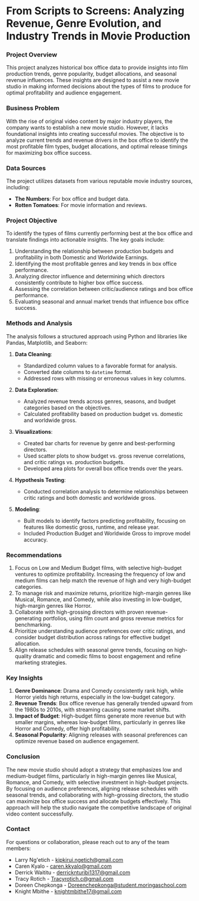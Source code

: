 # **From Scripts to Screens: Analyzing Revenue, Genre Evolution, and Industry Trends in Movie Production**

### Project Overview

This project analyzes historical box office data to provide insights into film production trends, genre popularity, budget allocations, and seasonal revenue influences. These insights are designed to assist a new movie studio in making informed decisions about the types of films to produce for optimal profitability and audience engagement.

### Business Problem

With the rise of original video content by major industry players, the company wants to establish a new movie studio. However, it lacks foundational insights into creating successful movies. The objective is to analyze current trends and revenue drivers in the box office to identify the most profitable film types, budget allocations, and optimal release timings for maximizing box office success.

### Data Sources

The project utilizes datasets from various reputable movie industry sources, including:
- **The Numbers**: For box office and budget data.
- **Rotten Tomatoes**: For movie information and reviews.

### Project Objective

To identify the types of films currently performing best at the box office and translate findings into actionable insights. The key goals include:
1. Understanding the relationship between production budgets and profitability in both Domestic and Worldwide Earnings.
2. Identifying the most profitable genres and key trends in box office performance.
3. Analyzing director influence and determining which directors consistently contribute to higher box office success.
4. Assessing the correlation between critic/audience ratings and box office performance.
5. Evaluating seasonal and annual market trends that influence box office success.

### Methods and Analysis

The analysis follows a structured approach using Python and libraries like Pandas, Matplotlib, and Seaborn:

1. **Data Cleaning**:
   - Standardized column values to a favorable format for analysis.
   - Converted date columns to `datetime` format.
   - Addressed rows with missing or erroneous values in key columns.
   
2. **Data Exploration**:
   - Analyzed revenue trends across genres, seasons, and budget categories based on the objectives.
   - Calculated profitability based on production budget vs. domestic and worldwide gross.

3. **Visualizations**:
   - Created bar charts for revenue by genre and best-performing directors.
   - Used scatter plots to show budget vs. gross revenue correlations, and critic ratings vs. production budgets.
   - Developed area plots for overall box office trends over the years.

4. **Hypothesis Testing**:
   - Conducted correlation analysis to determine relationships between critic ratings and both domestic and worldwide gross.
   
5. **Modeling**:
   - Built models to identify factors predicting profitability, focusing on features like domestic gross, runtime, and release year.
   - Included Production Budget and Worldwide Gross to improve model accuracy.

### Recommendations

1. Focus on Low and Medium Budget films, with selective high-budget ventures to optimize profitability. Increasing the frequency of low and medium films can help match the revenue of high and very high-budget categories.
2. To manage risk and maximize returns, prioritize high-margin genres like Musical, Romance, and Comedy, while also investing in low-budget, high-margin genres like Horror.
3. Collaborate with high-grossing directors with proven revenue-generating portfolios, using film count and gross revenue metrics for benchmarking.
4. Prioritize understanding audience preferences over critic ratings, and consider budget distribution across ratings for effective budget allocation.
5. Align release schedules with seasonal genre trends, focusing on high-quality dramatic and comedic films to boost engagement and refine marketing strategies.

### Key Insights

1. **Genre Dominance**: Drama and Comedy consistently rank high, while Horror yields high returns, especially in the low-budget category.
2. **Revenue Trends**: Box office revenue has generally trended upward from the 1980s to 2010s, with streaming causing some market shifts.
3. **Impact of Budget**: High-budget films generate more revenue but with smaller margins, whereas low-budget films, particularly in genres like Horror and Comedy, offer high profitability.
4. **Seasonal Popularity**: Aligning releases with seasonal preferences can optimize revenue based on audience engagement.

### Conclusion

The new movie studio should adopt a strategy that emphasizes low and medium-budget films, particularly in high-margin genres like Musical, Romance, and Comedy, with selective investment in high-budget projects. By focusing on audience preferences, aligning release schedules with seasonal trends, and collaborating with high-grossing directors, the studio can maximize box office success and allocate budgets effectively. This approach will help the studio navigate the competitive landscape of original video content successfully.

### Contact

For questions or collaboration, please reach out to any of the team members:

- Larry Ng'etich - kipkirui.ngetich@gmail.com
- Caren Kyalo - caren.kkyalo@gmail.com
- Derrick Waititu - derricknturibi1317@gmail.com
- Tracy Rotich - Tracyrotich.c@gmail.com
- Doreen Chepkonga - Doreenchepkonga@student.moringaschool.com
- Knight Mbithe - knightmbithe17@gmail.com
